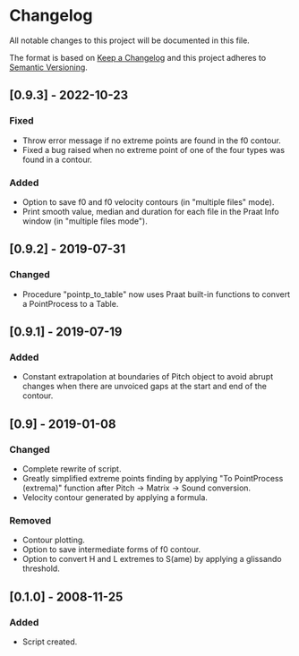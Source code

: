 # Changelog
All notable changes to this project will be documented in this file.

The format is based on [Keep a Changelog](http://keepachangelog.com/en/1.0.0/)
and this project adheres to [Semantic Versioning](http://semver.org/spec/v2.0.0.html).

## [0.9.3] - 2022-10-23
### Fixed
- Throw error message if no extreme points are found in the f0 contour.
- Fixed a bug raised when no extreme point of one of the four types was found  in a contour.

### Added
- Option to save f0 and f0 velocity contours (in "multiple files" mode).
- Print smooth value, median and duration for each file in the Praat Info window (in "multiple files mode").

## [0.9.2] - 2019-07-31
### Changed
- Procedure "pointp_to_table" now uses Praat built-in functions to convert a PointProcess to a Table.

## [0.9.1] - 2019-07-19
### Added
- Constant extrapolation at boundaries of Pitch object to avoid abrupt changes when there are unvoiced gaps at the start and end of the contour. 

## [0.9] - 2019-01-08
### Changed
- Complete rewrite of script.
- Greatly simplified extreme points finding by applying "To PointProcess (extrema)" function after Pitch -> Matrix -> Sound conversion.
- Velocity contour generated by applying a formula.

### Removed
- Contour plotting.
- Option to save intermediate forms of f0 contour.
- Option to convert H and L extremes to S(ame) by applying a glissando threshold.

## [0.1.0] - 2008-11-25
### Added
- Script created.
